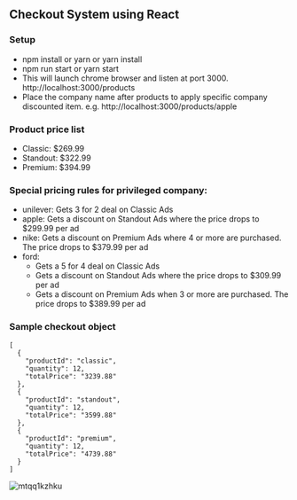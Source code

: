 
## Checkout System using React

### Setup

* npm install or yarn or yarn install
* npm run start or yarn start
* This will launch chrome browser and listen at port 3000. http://localhost:3000/products
* Place the company name after products to apply specific company discounted item. e.g. http://localhost:3000/products/apple

### Product price list
- Classic: $269.99
- Standout: $322.99
- Premium: $394.99

### Special pricing rules for privileged company:
- unilever: Gets 3 for 2 deal on Classic Ads
- apple: Gets a discount on Standout Ads where the price drops to $299.99 per ad
- nike: Gets a discount on Premium Ads where 4 or more are purchased. The price drops to $379.99 per ad
- ford:
  * Gets a 5 for 4 deal on Classic Ads
  * Gets a discount on Standout Ads where the price drops to $309.99 per ad
  * Gets a discount on Premium Ads when 3 or more are purchased. The price drops to $389.99 per ad

### Sample checkout object
```
[
  {
    "productId": "classic",
    "quantity": 12,
    "totalPrice": "3239.88"
  },
  {
    "productId": "standout",
    "quantity": 12,
    "totalPrice": "3599.88"
  },
  {
    "productId": "premium",
    "quantity": 12,
    "totalPrice": "4739.88"
  }
]
```

![mtqq1kzhku](https://user-images.githubusercontent.com/6521691/33774680-0d15c58a-dc77-11e7-9ffd-d90dba8aff20.gif)
